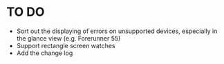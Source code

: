 # TO DO
- Sort out the displaying of errors on unsupported devices, especially in the glance view (e.g. Forerunner 55)
- Support rectangle screen watches
- Add the change log
